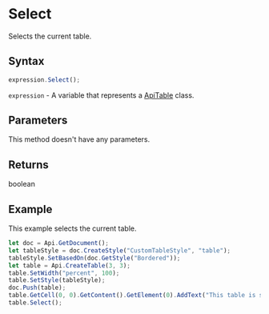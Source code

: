 # Select

Selects the current table.

## Syntax

```javascript
expression.Select();
```

`expression` - A variable that represents a [ApiTable](../ApiTable.md) class.

## Parameters

This method doesn't have any parameters.

## Returns

boolean

## Example

This example selects the current table.

```javascript editor-
let doc = Api.GetDocument();
let tableStyle = doc.CreateStyle("CustomTableStyle", "table");
tableStyle.SetBasedOn(doc.GetStyle("Bordered"));
let table = Api.CreateTable(3, 3);
table.SetWidth("percent", 100);
table.SetStyle(tableStyle);
doc.Push(table);
table.GetCell(0, 0).GetContent().GetElement(0).AddText("This table is selected.");
table.Select();
```

